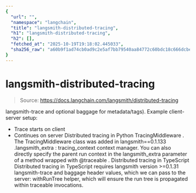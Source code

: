 ```yaml
---
{
  "url": "",
  "namespace": "langchain",
  "title": "langsmith-distributed-tracing",
  "h1": "langsmith-distributed-tracing",
  "h2": [],
  "fetched_at": "2025-10-19T19:18:02.445033",
  "sha256_raw": "a60b9f1ad74cb0ad9c2e5af7bb79540aa84772c60bdc18c666dcbef90a653d47"
}
---
```


# langsmith-distributed-tracing

> Source: https://docs.langchain.com/langsmith/distributed-tracing

langsmith-trace
and optional baggage
for metadata/tags).
Example client-server setup:
- Trace starts on client
- Continues on server
Distributed tracing in Python
TracingMiddleware
.
The
TracingMiddleware
class was added in langsmith==0.1.133
.langsmith_extra
:
tracing_context
context manager. You can also directly specify the parent run context in the langsmith_extra
parameter of a method wrapped with @traceable
.
Distributed tracing in TypeScript
Distributed tracing in TypeScript requires
langsmith
version >=0.1.31
langsmith-trace
and baggage
header values, which we can pass to the server:
withRunTree
helper, which will ensure the run tree is propagated within traceable invocations.